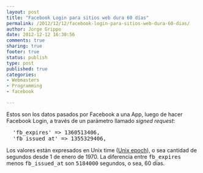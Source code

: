 ```yaml
--- 
layout: post
title: "Facebook Login para sitios web dura 60 días"
permalink: /2012/12/12/facebook-login-para-sitios-web-dura-60-dias/
author: Jorge Grippo
date: 2012-12-12 16:30:56
comments: true
sharing: true
footer: true
status: publish
type: post
published: true
categories: 
- Webmasters
- Programming
- facebook

---
```

<!-- 423 -->
Estos son los datos pasados por Facebook a una App, luego de hacer Facebook Login, a través de un parámetro llamado <em>signed request</em>:
<pre>
  'fb_expires' => 1360513406,
  'fb_issued_at' => 1355329406,
</pre>

Los valores est&aacute;n expresados en Unix time (<a href="http://en.wikipedia.org/wiki/Unix_epoch">Unix epoch</a>), o sea cantidad de segundos desde 1 de enero de 1970. La diferencia entre <tt>fb_expires</tt> menos <tt>fb_issued_at</tt> son <tt>5184000</tt> segundos, o sea, 60 d&iacute;as.



